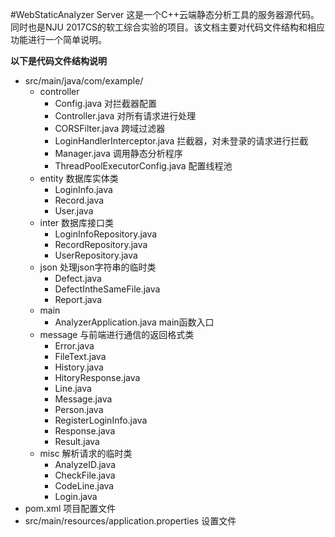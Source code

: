 #WebStaticAnalyzer Server
这是一个C++云端静态分析工具的服务器源代码。同时也是NJU 2017CS的软工综合实验的项目。该文档主要对代码文件结构和相应功能进行一个简单说明。  

**以下是代码文件结构说明**
+ src/main/java/com/example/
	+ controller
		+ Config.java 对拦截器配置
		+ Controller.java 对所有请求进行处理
		+ CORSFilter.java 跨域过滤器
		+ LoginHandlerInterceptor.java 拦截器，对未登录的请求进行拦截
		+ Manager.java 调用静态分析程序
		+ ThreadPoolExecutorConfig.java 配置线程池
	+ entity 数据库实体类
		+ LoginInfo.java
		+ Record.java
		+ User.java
	+ inter 数据库接口类
		+ LoginInfoRepository.java
		+ RecordRepository.java
		+ UserRepository.java
	+ json 处理json字符串的临时类
		+ Defect.java
		+ DefectIntheSameFile.java
		+ Report.java
	+ main
		+ AnalyzerApplication.java main函数入口
	+ message 与前端进行通信的返回格式类
		+ Error.java
		+ FileText.java
		+ History.java
		+ HitoryResponse.java
		+ Line.java
		+ Message.java
		+ Person.java
		+ RegisterLoginInfo.java
		+ Response.java
		+ Result.java
	+ misc 解析请求的临时类
		+ AnalyzeID.java
		+ CheckFile.java
		+ CodeLine.java
		+ Login.java
+ pom.xml 项目配置文件
+ src/main/resources/application.properties 设置文件

